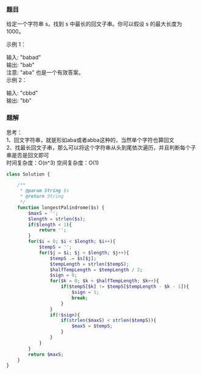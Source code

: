 ### 题目
给定一个字符串 s，找到 s 中最长的回文子串。你可以假设 s 的最大长度为 1000。   

示例 1：   

输入: "babad"   
输出: "bab"   
注意: "aba" 也是一个有效答案。   
示例 2：   

输入: "cbbd"   
输出: "bb"   

### 题解
思考：   
1、回文字符串，就是形如aba或者abba这种的，当然单个字符也算回文   
2、找最长回文子串，那么可以将这个字符串从头到尾依次遍历，并且判断每个子串是否是回文即可   
时间复杂度：O(n^3)
空间复杂度：O(1)
```php
class Solution {

    /**
     * @param String $s
     * @return String
     */
    function longestPalindrome($s) {
        $maxS = '';
        $length = strlen($s);
        if($length < 1){
            return '';
        }
        for($i = 0; $i < $length; $i++){
            $tempS = '';
            for($j = $i; $j < $length; $j++){
                $tempS .= $s[$j];
                $tempLength = strlen($tempS);
                $halfTempLength = $tempLength / 2;
                $sign = 0;
                for($k = 0; $k < $halfTempLength; $k++){
                    if($tempS[$k] != $tempS[$tempLength - $k - 1]){
                        $sign = 1;
                        break;
                    }
                }
                if(!$sign){
                    if(strlen($maxS) < strlen($tempS)){
                        $maxS = $tempS;
                    }
                }
            }
        }
        return $maxS;
    }
}
```
